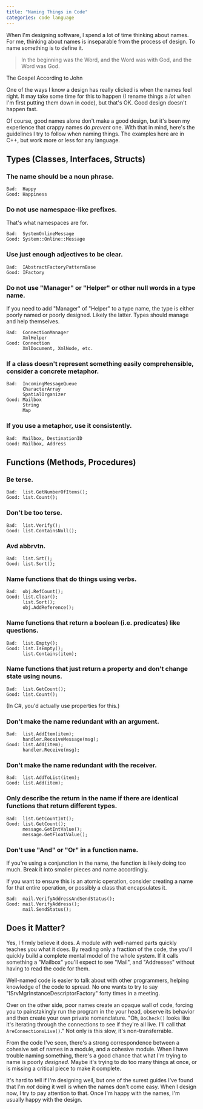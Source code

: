 ```yaml
---
title: "Naming Things in Code"
categories: code language
---
```


When I'm designing software, I spend a lot of time thinking about names. For
me, thinking about names is inseparable from the process of design. To name
something is to define it.

> In the beginning was the Word, and the Word was with God, and the Word was
God.

<p class="cite">The Gospel According to John</p>

One of the ways I know a design has really clicked is when the names feel
right. It may take some time for this to happen (I rename things a *lot* when
I'm first putting them down in code), but that's OK. Good design doesn't
happen fast.

Of course, good names alone don't make a good design, but it's been my
experience that crappy names do *prevent* one. With that in mind, here's the
guidelines I try to follow when naming things. The examples here are in C++,
but work more or less for any language.

## Types (Classes, Interfaces, Structs)

### The name should be a noun phrase.

```text
Bad:  Happy
Good: Happiness
```

### Do not use namespace-like prefixes.

That's what namespaces are for.

```text
Bad:  SystemOnlineMessage
Good: System::Online::Message
```

### Use just enough adjectives to be clear.

```text
Bad:  IAbstractFactoryPatternBase
Good: IFactory
```

### Do not use "Manager" or "Helper" or other null words in a type name.

If you need to add "Manager" of "Helper" to a type name, the type is either
poorly named or poorly designed. Likely the latter. Types should manage and
help themselves.

```text
Bad:  ConnectionManager
      XmlHelper
Good: Connection
      XmlDocument, XmlNode, etc.
```

### If a class doesn't represent something easily comprehensible, consider a concrete metaphor.

```text
Bad:  IncomingMessageQueue
      CharacterArray
      SpatialOrganizer
Good: Mailbox
      String
      Map
```

### If you use a metaphor, use it consistently.

```text
Bad:  Mailbox, DestinationID
Good: Mailbox, Address
```

## Functions (Methods, Procedures)

### Be terse.

```text
Bad:  list.GetNumberOfItems();
Good: list.Count();
```

### Don't be too terse.

```text
Bad:  list.Verify();
Good: list.ContainsNull();
```

### Avd abbrvtn.

```text
Bad:  list.Srt();
Good: list.Sort();
```

### Name functions that do things using verbs.

```text
Bad:  obj.RefCount();
Good: list.Clear();
      list.Sort();
      obj.AddReference();
```

### Name functions that return a boolean (i.e. predicates) like questions.

```text
Bad:  list.Empty();
Good: list.IsEmpty();
      list.Contains(item);
```

### Name functions that just return a property and don't change state using nouns.

```text
Bad:  list.GetCount();
Good: list.Count();
```

(In C#, you'd actually use properties for this.)

### Don't make the name redundant with an argument.

```text
Bad:  list.AddItem(item);
      handler.ReceiveMessage(msg);
Good: list.Add(item);
      handler.Receive(msg);
```

### Don't make the name redundant with the receiver.

```text
Bad:  list.AddToList(item);
Good: list.Add(item);
```

### Only describe the return in the name if there are identical functions that return different types.

```text
Bad:  list.GetCountInt();
Good: list.GetCount();
      message.GetIntValue();
      message.GetFloatValue();
```

### Don't use "And" or "Or" in a function name.

If you're using a conjunction in the name, the function is likely doing too
much. Break it into smaller pieces and name accordingly.

If you want to ensure this is an atomic operation, consider creating a name
for that entire operation, or possibly a class that encapsulates it.

```text
Bad:  mail.VerifyAddressAndSendStatus();
Good: mail.VerifyAddress();
      mail.SendStatus();
```

## Does it Matter?

Yes, I firmly believe it does. A module with well-named parts quickly teaches
you what it does. By reading only a fraction of the code, the you'll quickly
build a complete mental model of the whole system. If it calls something a
"Mailbox" you'll expect to see "Mail", and "Addresses" without having to read
the code for them.

Well-named code is easier to talk about with other programmers, helping
knowledge of the code to spread. No one wants to try to say
"ISrvMgrInstanceDescriptorFactory" forty times in a meeting.

Over on the other side, poor names create an opaque wall of code, forcing you
to painstakingly run the program in the your head, observe its behavior and
then create your own private nomenclature. "Oh, `DoCheck()` looks like it's
iterating through the connections to see if they're all live. I'll call that
`AreConnectionsLive()`." Not only is this slow, it's non-transferrable.

From the code I've seen, there's a strong correspondence between a cohesive
set of names in a module, and a cohesive module. When I have trouble naming
something, there's a good chance that what I'm trying to name is poorly
*designed*. Maybe it's trying to do too many things at once, or is missing a
critical piece to make it complete.

It's hard to tell if I'm designing well, but one of the surest guides I've
found that I'm *not* doing it well is when the names don't come easy. When I
design now, I try to pay attention to that. Once I'm happy with the names, I'm
usually happy with the design.
